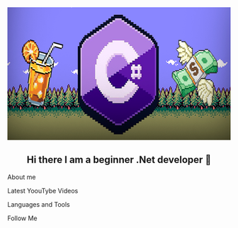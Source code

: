 <div align="center">
  <img height="300" width="700" src="https://github.com/HaIWaeR/HaIWaeR/blob/main/BackSize.png"  />

  ## Hi there I am a beginner .Net developer 👋
</div>

About me 

Latest YoouTybe Videos

Languages and Tools

Follow Me
